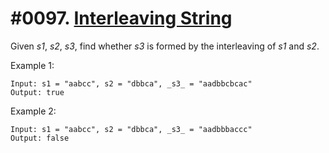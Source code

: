 # #0097. [Interleaving String](https://leetcode.com/problems/interleaving-string/description/) 

Given _s1_, _s2_, _s3_, find whether _s3_ is formed by the interleaving of _s1_ and _s2_.

Example 1:

    Input: s1 = "aabcc", s2 = "dbbca", _s3_ = "aadbbcbcac"
    Output: true
    

Example 2:
    
    Input: s1 = "aabcc", s2 = "dbbca", _s3_ = "aadbbbaccc"
    Output: false